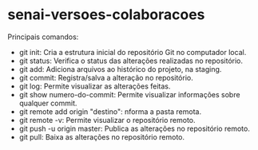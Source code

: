 # senai-versoes-colaboracoes

Principais comandos:

* git init: Cria a estrutura inicial do repositório Git no computador local.
* git status: Verifica o status das alterações realizadas no repositório.
* git add: Adiciona arquivos ao histórico do projeto, na staging.
* git commit: Registra/salva a alteração no repositório.
* git log: Permite visualizar as alterações feitas.
* git show numero-do-commit: Permite visualizar informações sobre qualquer commit.
* git remote add origin "destino": nforma a pasta remota.
* git remote -v: Permite visualizar o repositório remoto.
* git push -u origin master: Publica as alterações no repositório remoto.
* git pull: Baixa as alterações no repositório remoto.
